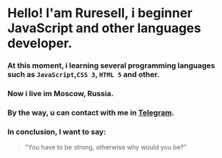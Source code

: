 # Hello! I'am Ruresell, i beginner JavaScript and other languages developer.

### At this moment, i learning several programming languages such as `JavaScript`,`CSS 3`, `HTML 5` and other.
### Now i live im Moscow, Russia.
### By the way, u can contact with me in [Telegram](http://t.me/Ruresell_R).
### In conclusion, I want to say: 
>"You have to be strong, otherwise why would you be?"
